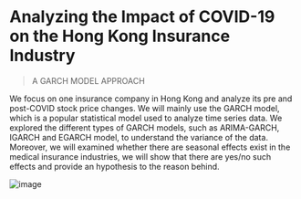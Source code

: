 # Analyzing the Impact of COVID-19 on the Hong Kong Insurance Industry
> A GARCH MODEL APPROACH

We focus on one insurance company in Hong Kong and analyze its pre and post-COVID stock price changes. We will mainly use the GARCH model, which is a popular statistical model used to analyze time series data. We explored the different types of GARCH models, such as ARIMA-GARCH, IGARCH and EGARCH model, to understand the variance of the data. Moreover, we will examined whether there are seasonal effects exist in the medical insurance industries, we will show that there are yes/no such effects and provide an hypothesis to the reason behind.

![image](https://github.com/Lxt115/MSBD5006_Project/blob/main/image.png)

